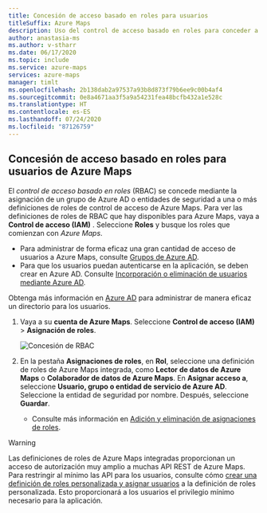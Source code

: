 ```yaml
---
title: Concesión de acceso basado en roles para usuarios
titleSuffix: Azure Maps
description: Uso del control de acceso basado en roles para conceder a los usuarios autorización para Azure Maps
author: anastasia-ms
ms.author: v-stharr
ms.date: 06/17/2020
ms.topic: include
ms.service: azure-maps
services: azure-maps
manager: timlt
ms.openlocfilehash: 2b138dab2a97537a93b8d873f79b6ee9c00b4af4
ms.sourcegitcommit: 0e8a4671aa3f5a9a54231fea48bcfb432a1e528c
ms.translationtype: HT
ms.contentlocale: es-ES
ms.lasthandoff: 07/24/2020
ms.locfileid: "87126759"
---
```

## <a name="grant-role-based-access-for-users-to-azure-maps"></a>Concesión de acceso basado en roles para usuarios de Azure Maps

El *control de acceso basado en roles* (RBAC) se concede mediante la asignación de un grupo de Azure AD o entidades de seguridad a una o más definiciones de roles de control de acceso de Azure Maps. Para ver las definiciones de roles de RBAC que hay disponibles para Azure Maps, vaya a **Control de acceso (IAM)** . Seleccione **Roles** y busque los roles que comienzan con *Azure Maps*.

* Para administrar de forma eficaz una gran cantidad de acceso de usuarios a Azure Maps, consulte [Grupos de Azure AD](https://docs.microsoft.com/azure/active-directory/fundamentals/active-directory-manage-groups).
* Para que los usuarios puedan autenticarse en la aplicación, se deben crear en Azure AD. Consulte [Incorporación o eliminación de usuarios mediante Azure AD](https://docs.microsoft.com/azure/active-directory/fundamentals/add-users-azure-active-directory).

Obtenga más información en [Azure AD](https://docs.microsoft.com/azure/active-directory/fundamentals/) para administrar de manera eficaz un directorio para los usuarios.

1. Vaya a su **cuenta de Azure Maps**. Seleccione **Control de acceso (IAM)**  > **Asignación de roles**.

    ![Concesión de RBAC](../media/how-to-manage-authentication/how-to-grant-rbac.png)

2. En la pestaña **Asignaciones de roles**, en **Rol**, seleccione una definición de roles de Azure Maps integrada, como **Lector de datos de Azure Maps** o **Colaborador de datos de Azure Maps**. En **Asignar acceso a**, seleccione **Usuario, grupo o entidad de servicio de Azure AD**. Seleccione la entidad de seguridad por nombre. Después, seleccione **Guardar**.

   * Consulte más información en [Adición y eliminación de asignaciones de roles](https://docs.microsoft.com/azure/role-based-access-control/role-assignments-portal).

> [!WARNING]
> Las definiciones de roles de Azure Maps integradas proporcionan un acceso de autorización muy amplio a muchas API REST de Azure Maps. Para restringir al mínimo las API para los usuarios, consulte cómo [crear una definición de roles personalizada y asignar usuarios](https://docs.microsoft.com/azure/role-based-access-control/custom-roles) a la definición de roles personalizada. Esto proporcionará a los usuarios el privilegio mínimo necesario para la aplicación.